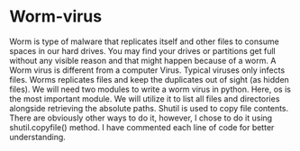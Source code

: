 # Worm-virus
Worm is type of malware that replicates itself and other files to consume spaces in our hard drives.
You may find your drives or partitions get full without any visible reason and that might happen because of a worm.
A Worm virus is different from a computer Virus.
Typical viruses only infects files.
Worms replicates files and keep the duplicates out of sight (as hidden files).
We will need two modules to write a worm virus in python.
Here, os is the most important module.
We will utilize it to list all files and directories alongside retrieving the absolute paths.
Shutil is used to copy file contents.
There are obviously other ways to do it, however, I chose to do it using shutil.copyfile() method.
I have commented each line of code for better understanding.
